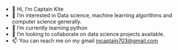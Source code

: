- 👋 Hi, I’m Captain Kite
- 👀 I’m interested in Data science, machine learning algorithms and computer science generally.
- 🌱 I’m currently learning python
- 💞️ I’m looking to collaborate on data science projects available.
- 📫 You can reach me on my gmail incaptain703@gmail.com 

<!---
KiteCaptain/KiteCaptain is a ✨ special ✨ repository because its `README.md` (this file) appears on your GitHub profile.
You can click the Preview link to take a look at your changes.
--->
